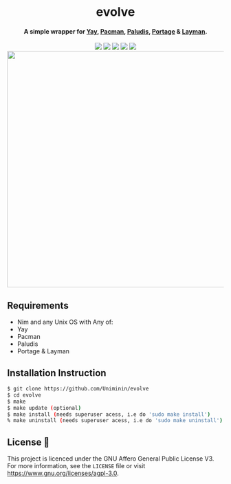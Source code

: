 <h1 align="center">
  evolve
</h1>
<h4 align="center">A simple wrapper for <a href=https://github.com/Jguer/yay/>Yay</a>, <a href=https://wiki.archlinux.org/index.php/pacman/>Pacman</a>, <a href=https://paludis.exherbo.org/>Paludis</a>, <a href=https://wiki.gentoo.org/wiki/Portage>Portage</a> & <a href=https://wiki.gentoo.org/wiki/Layman>Layman</a>.</h4>

<p align="center">
  <img src="https://img.shields.io/badge/Maintained%3F-Yes-green?style=for-the-badge">
  <img src="https://img.shields.io/github/license/Uniminin/evolve?style=for-the-badge">
  <img src="https://img.shields.io/github/issues/Uniminin/evolve?color=violet&style=for-the-badge">
  <img src="https://img.shields.io/github/stars/Uniminin/evolve?style=for-the-badge">
  <img src="https://img.shields.io/github/forks/Uniminin/evolve?color=teal&style=for-the-badge">
  <img src="https://github.com/Uniminin/evolve/blob/master/miscellaneous/evolve-logo.png" width="800" height="550"/>
</p>

## Requirements
* Nim and any Unix OS with Any of:
* Yay
* Pacman
* Paludis
* Portage & Layman

## Installation Instruction
```bash
$ git clone https://github.com/Uniminin/evolve
$ cd evolve
$ make
$ make update (optional)
$ make install (needs superuser acess, i.e do 'sudo make install')
% make uninstall (needs superuser acess, i.e do 'sudo make uninstall')
```

## License :scroll:
This project is licenced under the GNU Affero General Public License V3. For more information, see the `LICENSE` file or visit https://www.gnu.org/licenses/agpl-3.0.
